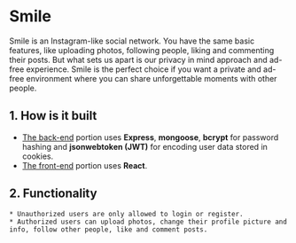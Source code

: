 # Smile

Smile is an Instagram-like social network. You have the same basic features, like uploading photos, following people, liking and commenting their posts. But what sets us apart is our privacy in mind approach and ad-free experience. Smile is the perfect choice if you want a private and ad-free environment where you can share unforgettable moments with other people.

## 1. How is it built
* [The back-end](./REST-API) portion uses **Express**, **mongoose**, **bcrypt** for password hashing and **jsonwebtoken (JWT)** for encoding user data stored in cookies.
* [The front-end](./smile) portion uses **React**.

## 2. Functionality
    * Unauthorized users are only allowed to login or register.
    * Authorized users can upload photos, change their profile picture and info, follow other people, like and comment posts.